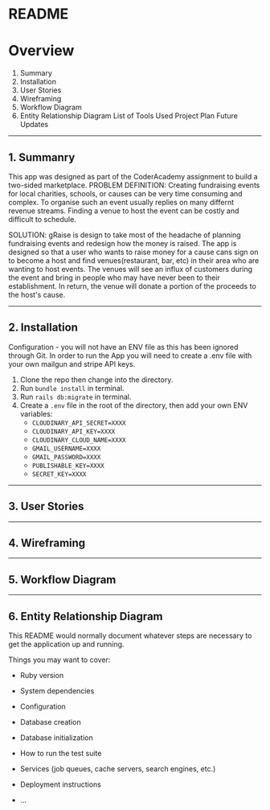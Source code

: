 # README

# Overview

1. Summary
2. Installation
3. User Stories
4. Wireframing
5. Workflow Diagram
6. Entity Relationship Diagram
List of Tools Used
Project Plan
Future Updates

-----
## 1. Summanry
This app was designed as part of the CoderAcademy assignment to build a two-sided marketplace.
PROBLEM DEFINITION: Creating fundraising events for local charities, schools, or causes can be very time consuming and complex. To organise such an event usually replies on many differnt revenue streams. Finding a venue to host the event can be costly and difficult to schedule.

SOLUTION: gRaise is design to take most of the headache of planning fundraising events and redesign how the money is raised. The app is designed so that a user who wants to raise money for a cause cans sign on to become a host and find venues(restaurant, bar, etc) in their area who are wanting to host events. The venues will see an influx of customers during the event and bring in people who may have never been to their establishment. In return, the venue will donate a portion of the proceeds to the host's cause.

-----
## 2. Installation
Configuration - you will not have an ENV file as this has been ignored through Git. In order to run the App you will need to create a .env file with your own mailgun and stripe API keys.

1. Clone the repo then change into the directory.
2. Run `bundle install` in terminal.
3. Run `rails db:migrate` in terminal.
4. Create a `.env` file in the root of the directory, then add your own ENV variables:
   + `CLOUDINARY_API_SECRET=XXXX`
   + `CLOUDINARY_API_KEY=XXXX`
   + `CLOUDINARY_CLOUD_NAME=XXXX`
   + `GMAIL_USERNAME=XXXX`
   + `GMAIL_PASSWORD=XXXX`
   + `PUBLISHABLE_KEY=XXXX`
   + `SECRET_KEY=XXXX`
   
-----
## 3. User Stories


-----
## 4. Wireframing


-----
## 5. Workflow Diagram


-----
## 6. Entity Relationship Diagram


This README would normally document whatever steps are necessary to get the
application up and running.

Things you may want to cover:

* Ruby version

* System dependencies

* Configuration

* Database creation

* Database initialization

* How to run the test suite

* Services (job queues, cache servers, search engines, etc.)

* Deployment instructions

* ...
